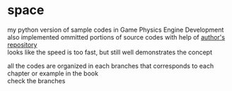 # space
my python version of sample codes in Game Physics Engine Development  
also implemented ommitted portions of source codes with help of [author's repository](https://github.com/idmillington/cyclone-physics)  
looks like the speed is too fast, but still well demonstrates the concept  

all the codes are organized in each branches that corresponds to each chapter or example in the book  
check the branches
